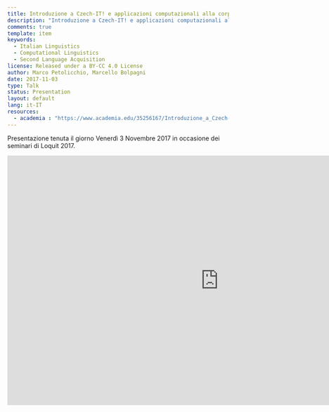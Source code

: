 ```yaml
---
title: Introduzione a Czech-IT! e applicazioni computazionali alla corpus linguistics
description: "Introduzione a Czech-IT! e applicazioni computazionali alla corpus linguistics"
comments: true
template: item
keywords: 
  - Italian Linguistics
  - Computational Linguistics
  - Second Language Acquisition
license: Released under a BY-CC 4.0 License
author: Marco Petolicchio, Marcello Bolpagni
date: 2017-11-03
type: Talk
status: Presentation
layout: default
lang: it-IT
resources:
  - academia : "https://www.academia.edu/35256167/Introduzione_a_Czech-IT_e_applicazioni_computazionali_alla_corpus_linguistics"
---
```


Presentazione tenuta il giorno Venerdì 3 Novembre 2017 in occasione dei seminari di Loquit 2017. 

<iframe src="https://docs.google.com/presentation/d/e/2PACX-1vQeBSo2nIE4yBzCbo2_GcfhDumGWcBRABXsXX1tx_c-CXkLpUAKkMiFhXZmfBBv0wxd4YH-pw10vSoB/embed?start=false&loop=false&delayms=10000" frameborder="0" width="960" height="569" allowfullscreen="true" mozallowfullscreen="true" webkitallowfullscreen="true"></iframe>
